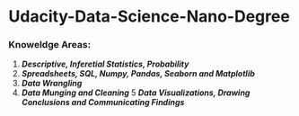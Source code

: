 # Udacity-Data-Science-Nano-Degree

### Knoweldge Areas:

1. ***Descriptive, Inferetial Statistics, Probability***
2. ***Spreadsheets, SQL, Numpy, Pandas, Seaborn and Matplotlib***
3. ***Data Wrangling***
4. ***Data Munging and Cleaning***
5 ***Data Visualizations, Drawing Conclusions and Communicating Findings***

